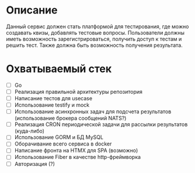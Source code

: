 # Описание
Данный сервис должен стать платформой для тестирования, где можно создавать квизы, добавлять тестовые вопросы. Пользователи должны иметь возможность зарегистрироваться, получить доступ к тестам и решить тест. Также должна быть возможность получения результата.

# Охватываемый стек
- [ ] Go
- [ ] Реализация правильной архитектуры репозитория
- [ ] Написание тестов для usecase
- [ ] Использование testify и mock
- [ ] Использование асинхронных задач для подсчета результатов (использование брокера сообщений NATS?)
- [ ] Реализация CRON периодической задачи для рассылки результатов (куда-либо)
- [ ] Использование GORM и БД MySQL
- [ ] Оборачивание всего сервиса в docker
- [ ] Написание фронта на HTMX для SPA (возможно)
- [ ] Использование Fiber в качестве http-фреймворка
- [ ] Авторизация (?)
